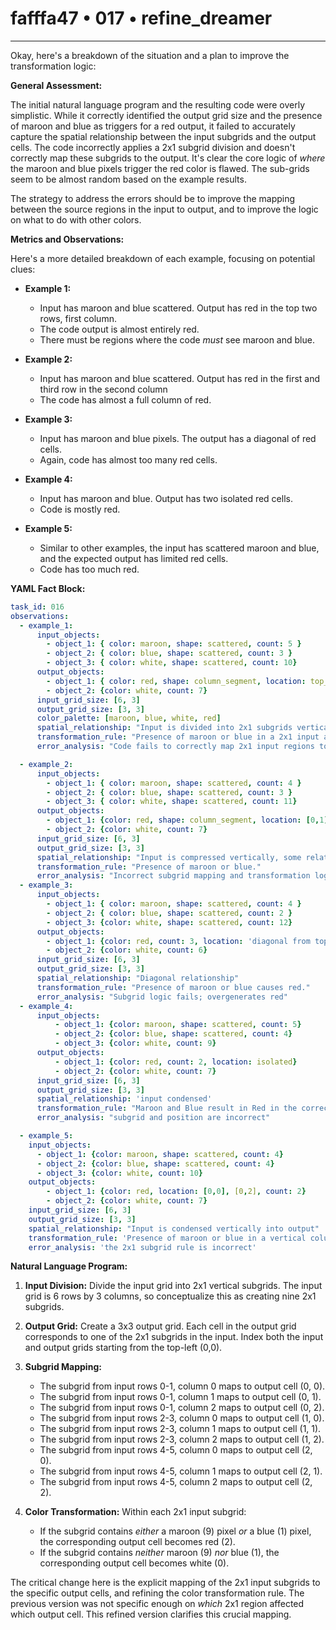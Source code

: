 # fafffa47 • 017 • refine_dreamer

---
Okay, here's a breakdown of the situation and a plan to improve the transformation logic:

**General Assessment:**

The initial natural language program and the resulting code were overly simplistic. While it correctly identified the output grid size and the presence of maroon and blue as triggers for a red output, it failed to accurately capture the spatial relationship between the input subgrids and the output cells. The code incorrectly applies a 2x1 subgrid division and doesn't correctly map these subgrids to the output.  It's clear the core logic of *where* the maroon and blue pixels trigger the red color is flawed. The sub-grids seem to be almost random based on the example results.

The strategy to address the errors should be to improve the mapping between the source regions in the input to output, and to improve the logic on what to do with other colors.

**Metrics and Observations:**

Here's a more detailed breakdown of each example, focusing on potential clues:

*   **Example 1:**
    *   Input has maroon and blue scattered. Output has red in the top two rows, first column.
    *   The code output is almost entirely red.
    *   There must be regions where the code *must* see maroon and blue.

*   **Example 2:**
    *   Input has maroon and blue scattered. Output has red in the first and third row in the second column
    *    The code has almost a full column of red.

*   **Example 3:**
    *   Input has maroon and blue pixels. The output has a diagonal of red cells.
    *   Again, code has almost too many red cells.

*   **Example 4:**
    *    Input has maroon and blue. Output has two isolated red cells.
    *   Code is mostly red.

*   **Example 5:**
    *    Similar to other examples, the input has scattered maroon and blue, and the expected output has limited red cells.
    *    Code has too much red.

**YAML Fact Block:**

```yaml
task_id: 016
observations:
  - example_1:
      input_objects:
        - object_1: { color: maroon, shape: scattered, count: 5 }
        - object_2: { color: blue, shape: scattered, count: 3 }
        - object_3: { color: white, shape: scattered, count: 10}
      output_objects:
        - object_1: { color: red, shape: column_segment, location: top_left, count: 2 }
        - object_2: {color: white, count: 7}
      input_grid_size: [6, 3]
      output_grid_size: [3, 3]
      color_palette: [maroon, blue, white, red]
      spatial_relationship: "Input is divided into 2x1 subgrids vertically. Output grid is a compressed representation."
      transformation_rule: "Presence of maroon or blue in a 2x1 input area triggers red in the corresponding output cell."
      error_analysis: "Code fails to correctly map 2x1 input regions to output cells. Overgenerates red."

  - example_2:
      input_objects:
        - object_1: { color: maroon, shape: scattered, count: 4 }
        - object_2: { color: blue, shape: scattered, count: 3 }
        - object_3: { color: white, shape: scattered, count: 11}
      output_objects:
        - object_1: {color: red, shape: column_segment, location: [0,1], [2,1], count: 2}
        - object_2: {color: white, count: 7}
      input_grid_size: [6, 3]
      output_grid_size: [3, 3]
      spatial_relationship: "Input is compressed vertically, some relationship."
      transformation_rule: "Presence of maroon or blue."
      error_analysis: "Incorrect subgrid mapping and transformation logic."
  - example_3:
      input_objects:
        - object_1: { color: maroon, shape: scattered, count: 4 }
        - object_2: { color: blue, shape: scattered, count: 2 }
        - object_3: {color: white, shape: scattered, count: 12}
      output_objects:
        - object_1: {color: red, count: 3, location: 'diagonal from top left'}
        - object_2: {color: white, count: 6}
      input_grid_size: [6, 3]
      output_grid_size: [3, 3]
      spatial_relationship: "Diagonal relationship"
      transformation_rule: "Presence of maroon or blue causes red."
      error_analysis: "Subgrid logic fails; overgenerates red"
  - example_4:
      input_objects:
          - object_1: {color: maroon, shape: scattered, count: 5}
          - object_2: {color: blue, shape: scattered, count: 4}
          - object_3: {color: white, count: 9}
      output_objects:
          - object_1: {color: red, count: 2, location: isolated}
          - object_2: {color: white, count: 7}
      input_grid_size: [6, 3]
      output_grid_size: [3, 3]
      spatial_relationship: 'input condensed'
      transformation_rule: "Maroon and Blue result in Red in the correct location"
      error_analysis: "subgrid and position are incorrect"

  - example_5:
    input_objects:
      - object_1: {color: maroon, shape: scattered, count: 4}
      - object_2: {color: blue, shape: scattered, count: 4}
      - object_3: {color: white, count: 10}
    output_objects:
        - object_1: {color: red, location: [0,0], [0,2], count: 2}
        - object_2: {color: white, count: 7}
    input_grid_size: [6, 3]
    output_grid_size: [3, 3]
    spatial_relationship: "Input is condensed vertically into output"
    transformation_rule: 'Presence of maroon or blue in a vertical column'
    error_analysis: 'the 2x1 subgrid rule is incorrect'
```

**Natural Language Program:**

1.  **Input Division:** Divide the input grid into 2x1 vertical subgrids. The input grid is 6 rows by 3 columns, so conceptualize this as creating nine 2x1 subgrids.

2.  **Output Grid:** Create a 3x3 output grid. Each cell in the output grid corresponds to one of the 2x1 subgrids in the input. Index both the input and output grids starting from the top-left (0,0).

3.  **Subgrid Mapping:**
    *   The subgrid from input rows 0-1, column 0 maps to output cell (0, 0).
    *   The subgrid from input rows 0-1, column 1 maps to output cell (0, 1).
    *   The subgrid from input rows 0-1, column 2 maps to output cell (0, 2).
    *   The subgrid from input rows 2-3, column 0 maps to output cell (1, 0).
    *   The subgrid from input rows 2-3, column 1 maps to output cell (1, 1).
    *   The subgrid from input rows 2-3, column 2 maps to output cell (1, 2).
    *   The subgrid from input rows 4-5, column 0 maps to output cell (2, 0).
    *   The subgrid from input rows 4-5, column 1 maps to output cell (2, 1).
    *   The subgrid from input rows 4-5, column 2 maps to output cell (2, 2).

4.  **Color Transformation:** Within each 2x1 input subgrid:
    *   If the subgrid contains *either* a maroon (9) pixel *or* a blue (1) pixel, the corresponding output cell becomes red (2).
    *   If the subgrid contains *neither* maroon (9) *nor* blue (1), the corresponding output cell becomes white (0).

The critical change here is the explicit mapping of the 2x1 input subgrids to the specific output cells, and refining the color transformation rule. The previous version was not specific enough on *which* 2x1 region affected which output cell. This refined version clarifies this crucial mapping.

